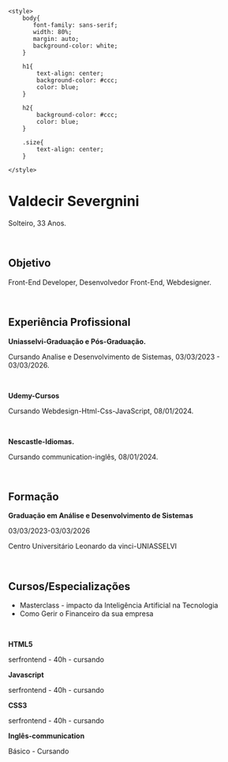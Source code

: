 <!DOCTYPE html>
<html lang="pt-br">

<head>
    <meta charset="UTF-8">
    <meta name="viewport" content="width=device-width, initial-scale=1.0">
    <title>Curriculum</title>
    <meta name="description" content="Meu curriculum">
    <meta name="author" content="Valdecir Severgnini">
    <meta name="keywords" content="html, css, javascript">

    <style>
        body{
           font-family: sans-serif; 
           width: 80%;
           margin: auto;
           background-color: white;
        }

        h1{
            text-align: center;
            background-color: #ccc;
            color: blue;
        }

        h2{
            background-color: #ccc;
            color: blue;
        }

        .size{
            text-align: center;
        }

    </style>
</head>

<body>
    <h1>Valdecir Severgnini</h1>
    <p class="size"> Solteiro, 33 Anos.</p>
    <br>
    <h2>Objetivo</h2>
    <p>Front-End Developer, Desenvolvedor Front-End, Webdesigner.</p>
    <br>
    <h2>Experiência Profissional</h2>
    <p><b>Uniasselvi-Graduação e Pós-Graduação.</b></p>
    <p>Cursando Analise e Desenvolvimento de Sistemas, 03/03/2023 - 03/03/2026.</p>
    <br>
    <p><b>Udemy-Cursos</b></p>
    <p>Cursando Webdesign-Html-Css-JavaScript, 08/01/2024.</p>
    <Br>
    <p><b>Nescastle-Idiomas.</b></p>
    <p>Cursando communication-inglês, 08/01/2024.</p>
    <br>
    <h2>Formação</h2>
    <p><b>Graduação em Análise e Desenvolvimento de Sistemas</b></p>
    <p>03/03/2023-03/03/2026</p>
    <p>Centro Universitário Leonardo da vinci-UNIASSELVI</p>
    <BR>
    <H2>Cursos/Especializações</H2>
    <ul>
            <li>Masterclass - impacto da Inteligência Artificial na Tecnologia</li>
            <li>Como Gerir o Financeiro da sua empresa</li>
    </ul>
    <br>
    <p><b>HTML5</b></p>
    <p>serfrontend - 40h - cursando</p>
    <p><b>Javascript</b></p>
    <p>serfrontend - 40h - cursando</p>
    <p><b>CSS3</b></p>
    <p>serfrontend - 40h - cursando</p>
    <p><b>Inglês-communication</b></p>
    <p>Básico - Cursando</p>


</body>

</html>
